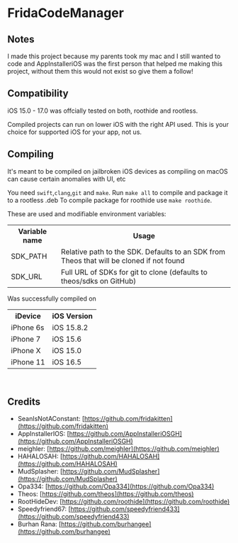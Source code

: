# FridaCodeManager

## Notes
I made this project because my parents took my mac and I still wanted to code and AppInstalleriOS was the first person that helped me making this project, without them this would not exist so give them a follow!

## Compatibility
iOS 15.0 - 17.0 was offcially tested on both, roothide and rootless.

Compiled projects can run on lower iOS with the right API used. This is your choice for supported iOS for your app, not us.

## Compiling
It's meant to be compiled on jailbroken iOS devices as
compiling on macOS can cause certain anomalies with UI, etc

You need `swift`,`clang`,`git` and `make`. Run `make all` to compile and package it to a rootless .deb
To compile package for roothide use `make roothide`.

These are used and modifiable environment variables:

<table>
	<tr>
		<th>Variable name</th>
		<th>Usage</th>
	<tr>
	<tr>
        <td>SDK_PATH</td>
        <td>Relative path to the SDK. Defaults to an SDK from Theos that will be cloned if not found</td>
    </tr>
    <tr>
        <td>SDK_URL</td>
        <td>Full URL of SDKs for git to clone (defaults to theos/sdks on GitHub)</td>
    </tr>
</table>

Was successfully compiled on
</br>
    <table>
        <tr>
            <th>iDevice</th>
            <th>iOS Version</th>
        </tr>
        <tr>
            <td>iPhone 6s</td>
            <td>iOS 15.8.2</td>
        </tr>
        <tr>
            <td>iPhone 7</td>
            <td>iOS 15.6</td>
        </tr>
        <tr>
            <td>iPhone X</td>
            <td>iOS 15.0</td>
        </tr>
        <tr>
            <td>iPhone 11</td>
            <td>iOS 16.5</td>
        </tr>
    </table>
</br>

## Credits
- SeanIsNotAConstant: [https://github.com/fridakitten](https://github.com/fridakitten)
- AppInstallerIOS: [https://github.com/AppInstalleriOSGH](https://github.com/AppInstalleriOSGH)
- meighler: [https://github.com/meighler](https://github.com/meighler)
- HAHALOSAH: [https://github.com/HAHALOSAH](https://github.com/HAHALOSAH)
- MudSplasher: [https://github.com/MudSplasher](https://github.com/MudSplasher)
- Opa334: [https://github.com/Opa334](https://github.com/Opa334)
- Theos: [https://github.com/theos](https://github.com/theos)
- RootHideDev: [https://github.com/roothide](https://github.com/roothide)
- Speedyfriend67: [https://github.com/speedyfriend433](https://github.com/speedyfriend433)
- Burhan Rana: [https://github.com/burhangee](https://github.com/burhangee)
